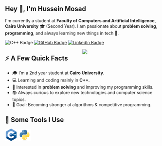 <h2>Hey 👋, I'm Hussein Mosad</h2>
<p>I'm currently a student at <strong>Faculty of Computers and Artificial Intelligence, Cairo University</strong> 🎓 (Second Year).  
I am passionate about <strong>problem solving</strong>, <strong>programming</strong>, and always learning new things in tech 🚀.</p>

<p><img src="https://img.shields.io/badge/-C++-00599C?style=flat-square&logo=cplusplus&logoColor=white" alt="C++ Badge"></a> 
<a href="https://github.com/USERNAME"><img src="https://img.shields.io/badge/-@hussein-181717?style=flat-square&logo=github&logoColor=white" alt="GitHub Badge"></a>
<a href="https://www.linkedin.com/in/USERNAME/"><img src="https://img.shields.io/badge/-LinkedIn-blue?style=flat-square&logo=linkedin&logoColor=white" alt="LinkedIn Badge"></a>
</p>

<img align="right" src="https://media.giphy.com/media/qgQUggAC3Pfv687qPC/giphy.gif" width="250" />

<h2>⚡️ A Few Quick Facts</h2>
<ul>
<li>🎓 I’m a 2nd year student at <strong>Cairo University</strong>.</li>
<li>💻 Learning and coding mainly in <strong>C++</strong>.</li>
<li>🧩 Interested in <strong>problem solving</strong> and improving my programming skills.</li>
<li>📚 Always curious to explore new technologies and computer science topics.</li>
<li>🎯 Goal: Becoming stronger at algorithms & competitive programming.</li>
</ul>

<h2>🚀 Some Tools I Use</h2>
<p align="left">
<img src="https://raw.githubusercontent.com/devicons/devicon/master/icons/cplusplus/cplusplus-original.svg" alt="c++" width="40" height="40"/>
<img src="https://raw.githubusercontent.com/devicons/devicon/master/icons/python/python-original.svg" alt="python" width="40" height="40"/>
<img src="https://raw.githubusercontent.com/devicon


